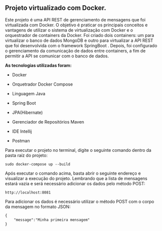 <h2>Projeto virtualizado com Docker.</h2>

Este projeto é uma API REST de gerenciamento de mensagens que foi virtualizada com Docker. O objetivo é praticar os principais conceitos e vantagens de utilizar o sistema de virtualização com Docker e o orquestrador de containers da Docker. Foi criado dois containers: um para virtualizar o banco de dados MongoDB e outro para virtualizar a API REST que foi desenvolvida com o framework SpringBoot . Depois, foi configurado o gerenciamento da comunicação de dados entre containers, a fim de permitir a API se comunicar com o banco de dados.



**As tecnologias utilizadas foram:**

- Docker

- Orquetrador Docker Compose

- Linguagem Java

- Spring Boot

- JPA(Hibernate)

- Gerenciador de Repositórios Maven

- IDE Intellij

- Postman

  

Para executar o projeto no terminal, digite o seguinte comando dentro da pasta raíz do projeto:

```shell script
sudo docker-compose up --build
```

Após executar o comando acima, basta abrir o seguinte endereço e visualizar a execução do projeto. Lembrando que a lista de mensagens estará vazia e será necessário adicionar os dados pelo método POST:

```
http://localhost:8081
```

Para adicionar os dados é necessário utilizar o método POST com o corpo da mensagem no formato JSON:

```
{
    "message":"Minha primeira mensagem"
}
```

